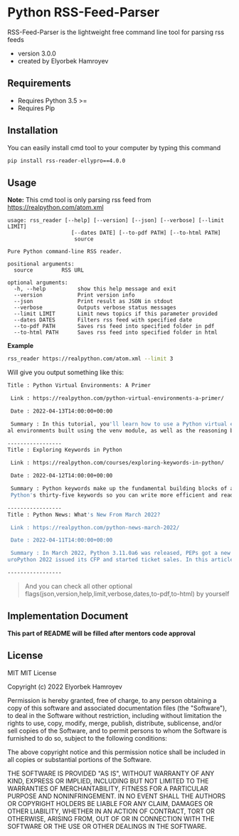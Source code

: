 # Python RSS-Feed-Parser
RSS-Feed-Parser is the lightweight free command line tool for parsing rss feeds

- version 3.0.0
- created by Elyorbek Hamroyev

## Requirements
* Requires Python 3.5 >=
* Requires Pip

## Installation
You can easily install cmd tool to your computer by typing this command
```sh
pip install rss-reader-ellypro==4.0.0
```

## Usage
**Note:** This cmd tool is only parsing rss feed from https://realpython.com/atom.xml
```shell
usage: rss_reader [--help] [--version] [--json] [--verbose] [--limit LIMIT]
                    [--dates DATE] [--to-pdf PATH] [--to-html PATH]
                     source

Pure Python command-line RSS reader.

positional arguments:
  source         RSS URL

optional arguments:
  -h, --help          show this help message and exit
  --version           Print version info
  --json              Print result as JSON in stdout
  --verbose           Outputs verbose status messages
  --limit LIMIT       Limit news topics if this parameter provided
  --dates DATES       Filters rss feed with specified date
  --to-pdf PATH       Saves rss feed into specified folder in pdf
  --to-html PATH      Saves rss feed into specified folder in html
```
**Example**
```sh
rss_reader https://realpython.com/atom.xml --limit 3
```
Will give you output something like this:
```sh
Title : Python Virtual Environments: A Primer 

 Link : https://realpython.com/python-virtual-environments-a-primer/

 Date : 2022-04-13T14:00:00+00:00

 Summary : In this tutorial, you'll learn how to use a Python virtual environment to manage your Python projects. You'll also dive deep into the structure of virtu
al environments built using the venv module, as well as the reasoning behind using virtual environments.

-----------------
Title : Exploring Keywords in Python

 Link : https://realpython.com/courses/exploring-keywords-in-python/

 Date : 2022-04-12T14:00:00+00:00

 Summary : Python keywords make up the fundamental building blocks of any Python program. In this video course, you'll learn the basic syntax and usage for each of
 Python's thirty-five keywords so you can write more efficient and readable code.

-----------------
Title : Python News: What's New From March 2022?

 Link : https://realpython.com/python-news-march-2022/

 Date : 2022-04-11T14:00:00+00:00

 Summary : In March 2022, Python 3.11.0a6 was released, PEPs got a new website, PEP 594 about removing dead batteries from the standard library was accepted, and E
uroPython 2022 issued its CFP and started ticket sales. In this article, you'll get more details on all this cool Python news.

-----------------
```
>And you can check all other optional flags(json,version,help,limit,verbose,dates,to-pdf,to-html) by yourself
## Implementation Document
**This part of README will be filled after mentors code approval**
## License
MIT
MIT License

Copyright (c) 2022 Elyorbek Hamroyev

Permission is hereby granted, free of charge, to any person obtaining a copy
of this software and associated documentation files (the "Software"), to deal
in the Software without restriction, including without limitation the rights
to use, copy, modify, merge, publish, distribute, sublicense, and/or sell
copies of the Software, and to permit persons to whom the Software is
furnished to do so, subject to the following conditions:

The above copyright notice and this permission notice shall be included in all
copies or substantial portions of the Software.

THE SOFTWARE IS PROVIDED "AS IS", WITHOUT WARRANTY OF ANY KIND, EXPRESS OR
IMPLIED, INCLUDING BUT NOT LIMITED TO THE WARRANTIES OF MERCHANTABILITY,
FITNESS FOR A PARTICULAR PURPOSE AND NONINFRINGEMENT. IN NO EVENT SHALL THE
AUTHORS OR COPYRIGHT HOLDERS BE LIABLE FOR ANY CLAIM, DAMAGES OR OTHER
LIABILITY, WHETHER IN AN ACTION OF CONTRACT, TORT OR OTHERWISE, ARISING FROM,
OUT OF OR IN CONNECTION WITH THE SOFTWARE OR THE USE OR OTHER DEALINGS IN THE
SOFTWARE.


